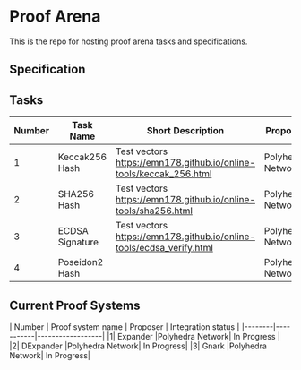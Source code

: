 # Proof Arena

This is the repo for hosting proof arena tasks and specifications.

## Specification


## Tasks
| Number | Task Name | Short Description| Proposer | Status | Link |
|--------|-----------|------------------|----------|--------|------|
|1| Keccak256 Hash | Test vectors https://emn178.github.io/online-tools/keccak_256.html | Polyhedra Network | Draft||
|2| SHA256 Hash | Test vectors https://emn178.github.io/online-tools/sha256.html | Polyhedra Network | Draft||
|3| ECDSA Signature | Test vectors https://emn178.github.io/online-tools/ecdsa_verify.html | Polyhedra Network | Draft||
|4| Poseidon2 Hash | | Polyhedra Network | Draft||


## Current Proof Systems

| Number | Proof system name | Proposer | Integration status |
|--------|-----------|------------------|
|1| Expander |Polyhedra Network| In Progress |
|2| DExpander |Polyhedra Network| In Progress|
|3| Gnark |Polyhedra Network| In Progress|
